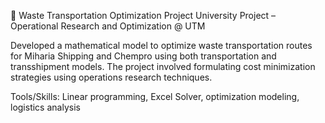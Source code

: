 📌 Waste Transportation Optimization Project
University Project – Operational Research and Optimization @ UTM

Developed a mathematical model to optimize waste transportation routes for Miharia Shipping and Chempro using both transportation and transshipment models. The project involved formulating cost minimization strategies using operations research techniques.

Tools/Skills: Linear programming, Excel Solver, optimization modeling, logistics analysis
